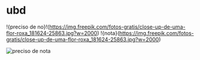 # ubd
!{preciso de no}!(https://img.freepik.com/fotos-gratis/close-up-de-uma-flor-roxa_181624-25863.jpg?w=2000)
!{nota}(https://img.freepik.com/fotos-gratis/close-up-de-uma-flor-roxa_181624-25863.jpg?w=2000)

![preciso de nota](https://s2.glbimg.com/Z7o3w38sso0Ex7rQj6eAGbW0NqA=/e.glbimg.com/og/ed/f/original/2015/08/21/reporter-choro.jpg)
